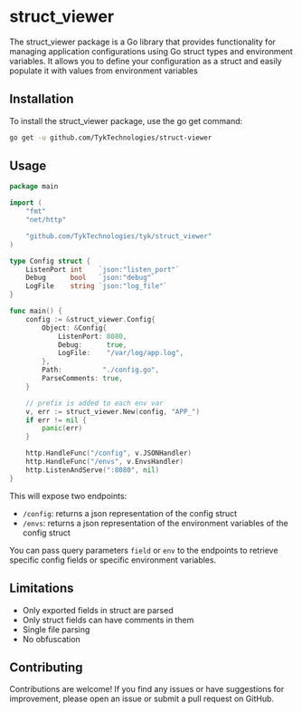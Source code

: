 # struct_viewer

The struct_viewer package is a Go library that provides functionality for managing application configurations using Go struct types and environment variables. It allows you to define your configuration as a struct and easily populate it with values from environment variables

## Installation

To install the struct_viewer package, use the go get command:

```bash
go get -u github.com/TykTechnologies/struct-viewer
```

## Usage
```go
package main

import (
    "fmt"
    "net/http"

    "github.com/TykTechnologies/tyk/struct_viewer"
)

type Config struct {
    ListenPort int    `json:"listen_port"`
    Debug      bool   `json:"debug"`
    LogFile    string `json:"log_file"`
}

func main() {
    config := &struct_viewer.Config{
        Object: &Config{
            ListenPort: 8080,
            Debug:      true,
            LogFile:    "/var/log/app.log",
        },
        Path:          "./config.go",
        ParseComments: true,
    }

    // prefix is added to each env var
    v, err := struct_viewer.New(config, "APP_")
    if err != nil {
        panic(err)
    }

    http.HandleFunc("/config", v.JSONHandler)
    http.HandleFunc("/envs", v.EnvsHandler)
    http.ListenAndServe(":8080", nil)
}
```

This will expose two endpoints:

- `/config`: returns a json representation of the config struct
- `/envs`: returns a json representation of the environment variables of the config struct

You can pass query parameters `field` or `env` to the endpoints to retrieve specific config fields or specific environment variables.

## Limitations

- Only exported fields in struct are parsed
- Only struct fields can have comments in them
- Single file parsing
- No obfuscation


##  Contributing
Contributions are welcome! If you find any issues or have suggestions for improvement, please open an issue or submit a pull request on GitHub.
